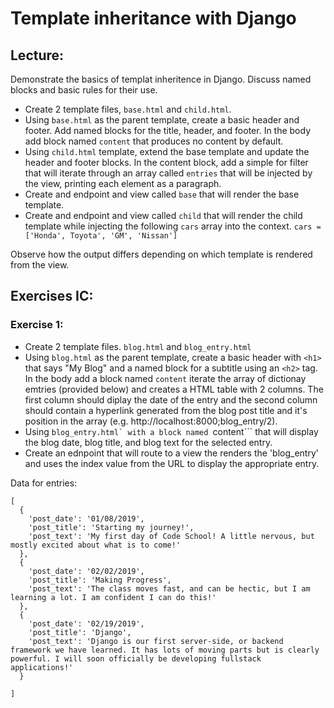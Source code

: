 # Template inheritance with Django

## Lecture:
Demonstrate the basics of templat inheritence in Django. Discuss named blocks and basic rules for their use.

* Create 2 template files, ```base.html``` and ```child.html```.
* Using ```base.html``` as the parent template, create a basic header and footer. Add named blocks for the title, header, and footer. In the body add block named ```content``` that produces no content by default.
* Using ```child.html``` template, extend the base template and update the header and footer blocks. In the content block, add a simple for filter that will iterate through an array called ```entries``` that will be injected by the view, printing each element as a paragraph.
* Create and endpoint and view called ```base``` that will render the base template.
* Create and endpoint and view called ```child``` that will render the child template while injecting the following ```cars``` array into the context. ```cars = ['Honda', Toyota', 'GM', 'Nissan']```

Observe how the output differs depending on which template is rendered from the view.

## Exercises IC:

### Exercise 1:
* Create 2 template files. ```blog.html``` and ```blog_entry.html```
* Using ```blog.html``` as the parent template, create a basic header with ```<h1>``` that says "My Blog" and a named block for a subtitle using an ```<h2>``` tag. In the body add a block named ```content``` iterate the array of dictionay emtries (provided below) and creates a HTML table with 2 columns. The first column should diplay the date of the entry and the second column should contain a hyperlink generated from the blog post title and it's position in the array (e.g. http://localhost:8000;blog_entry/2).
* Using ```blog_entry.html` with a block named ```content``` that will display the blog date, blog title, and blog text for the selected entry.
* Create an ednpoint that will route to a view the renders the 'blog_entry' and uses the index value from the URL to display the appropriate entry.

Data for entries:
```
[
  {
    'post_date': '01/08/2019',
    'post_title': 'Starting my journey!',
    'post_text': 'My first day of Code School! A little nervous, but mostly excited about what is to come!'
  },
  {
    'post_date': '02/02/2019',
    'post_title': 'Making Progress',
    'post_text': 'The class moves fast, and can be hectic, but I am learning a lot. I am confident I can do this!'
  },
  {
    'post_date': '02/19/2019',
    'post_title': 'Django',
    'post_text': 'Django is our first server-side, or backend framework we have learned. It has lots of moving parts but is clearly powerful. I will soon officially be developing fullstack applications!'
  }

]
